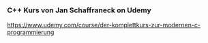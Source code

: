 ### C++ Kurs von Jan Schaffraneck on Udemy
https://www.udemy.com/course/der-komplettkurs-zur-modernen-c-programmierung
